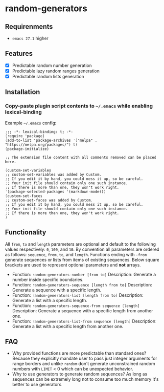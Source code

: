 # random-generators

## Requirenments

- `emacs 27.1` higher

## Features

- [x] Predictable random number generation
- [x] Predictable lazy random ranges generation
- [x] Predictable random lists generation

## Installation

### Copy-paste plugin script contents to `~/.emacs` while enabling lexical-binding

Example `~/.emacs` config:

```emacs
;;; -*- lexical-binding: t; -*-
(require 'package)
(add-to-list 'package-archives '("melpa" . "https://melpa.org/packages/") t)
(package-initialize)

;; The extension file content with all comments removed can be placed here.

(custom-set-variables
;; custom-set-variables was added by Custom.
;; If you edit it by hand, you could mess it up, so be careful.
;; Your init file should contain only one such instance.
;; If there is more than one, they won't work right.
'(package-selected-packages '(markdown-mode)))
(custom-set-faces
;; custom-set-faces was added by Custom.
;; If you edit it by hand, you could mess it up, so be careful.
;; Your init file should contain only one such instance.
;; If there is more than one, they won't work right.
)
```

## Functionality

All `from`, `to` and `length` parameters are optional and default to the following values respectively: `0`, `100`, and `10`.
By convention all parameters are ordered as follows: `sequence`, `from`, `to`, and `length`.
Functions ending with `-from` generate sequences or lists from items of existing sequences. 
Below square brackets are used to represent optional parameters and **not** arrays.

- Function: `random-generators-number [from to]`
  Description: Generate a number inside specific boundaries.
- Function: `random-generators-sequence [length from to]`
  Description: Generate a sequence with a specific length.
- Function: `random-generators-list [length from to]`
  Description: Generate a list with a specific length.
- Function: `random-generators-sequence-from sequence [length]`
  Description: Generate a sequence with a specific length from another one.
- Function: `random-generators-list-from sequence [length]`
  Description: Generate a list with a specific length from another one.

## FAQ

- Why provided functions are more predictable than standard ones?
  Because they explicitly mandate user to pass just integer arguments for range borders and
  unlike `random` don't generate unconstrained random numbers with `LIMIT` < 0 which can be
  unexpected behavior.
- Why to use generators to generate random sequences?
  As long as sequences can be extremely long not to consume too much memory it's better to use generators.
